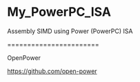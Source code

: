 # My_PowerPC_ISA
Assembly SIMD using Power (PowerPC) ISA

=======================

OpenPower

https://github.com/open-power
